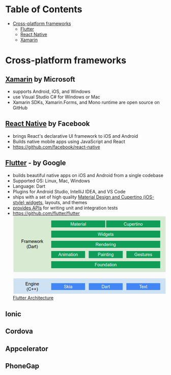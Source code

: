 # Table of Contents
- [Cross-platform frameworks](#cross--platform-frameworks)
  - [Flutter](#flutter-by-google)
  - [React Native](#react-native-by-facebook)
  - [Xamarin](#xamarin-by-microsoft)

# Cross-platform frameworks

## [Xamarin](https://visualstudio.microsoft.com/xamarin/) by Microsoft
- supports Android, iOS, and Windows
- use Visual Studio C# for Windows or Mac
- Xamarin SDKs, Xamarin.Forms, and Mono runtime are open source on GitHub
  
## [React Native](https://facebook.github.io/react-native/) by Facebook 
- brings React's declarative UI framework to iOS and Android
- Builds native mobile apps using JavaScript and React
- https://github.com/facebook/react-native
  
## [Flutter](https://flutter.dev/) - by Google 
- builds beautiful native apps on iOS and Android from a single codebase
- Supported OS: Linux, Mac, Windows
- Language: Dart
- Plugins for Android Studio, IntelliJ IDEA, and VS Code
- ships with a set of high quality [Material Design and Cupertino (iOS-style) widgets](https://flutter.dev/docs/development/ui/widgets), layouts, and themes
- [provides APIs](https://flutter.dev/docs/testing) for writing unit and integration tests
- https://github.com/flutter/flutter
![Flutter Architecture](flutter-architecture.png)
[Flutter Architecture](https://docs.google.com/presentation/d/1cw7A4HbvM_Abv320rVgPVGiUP2msVs7tfGbkgdrTy0I/edit#slide=id.gbb3c3233b_0_162)

## Ionic

## Cordova

## Appcelerator

## PhoneGap
